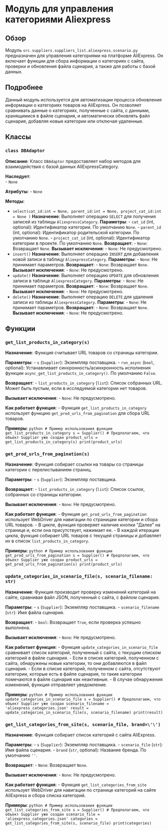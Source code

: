 # Модуль для управления категориями Aliexpress

## Обзор

Модуль `src.suppliers.suppliers_list.aliexpress.scenario.py` предназначен для управления категориями на платформе AliExpress.  Он включает функции для сбора информации о категориях с сайта, проверки и обновления файла сценария, а также для работы с базой данных.

## Подробнее

Данный модуль используется для автоматизации процесса обновления информации о категориях товаров на AliExpress.  Он позволяет сравнивать данные о категориях, полученные с сайта, с данными, хранящимися в файле сценария, и автоматически обновлять файл сценария, добавляя новые категории или отключая удаленные.

## Классы

### `class DBAdaptor`

**Описание**: Класс `DBAdaptor` предоставляет набор методов для взаимодействия с базой данных AliExpressCategory. 

**Наследует**:  
    -  `None` 

**Атрибуты**:
    -  `None` 


**Методы**:

  -  `select(cat_id:int = None, parent_id:int = None, project_cat_id:int = None )`
      **Назначение**:  Выполняет операцию `SELECT`  для получения записей из таблицы `AliexpressCategory`.
      **Параметры**:
          -  `cat_id` (int, optional): Идентификатор категории.  По умолчанию `None`.
          -  `parent_id` (int, optional): Идентификатор родительской категории. По умолчанию `None`.
          -  `project_cat_id` (int, optional): Идентификатор категории в проекте. По умолчанию `None`.
      **Возвращает**:
          -  `None`:  Возвращает `None`.
      **Вызывает исключения**:
          -  `None`:  Не предусмотрено.
  -  `insert()`
      **Назначение**:  Выполняет операцию `INSERT` для добавления новой записи в таблицу `AliexpressCategory`.
      **Параметры**:
          -  `None`:  Не принимает параметров.
      **Возвращает**:
          -  `None`:  Возвращает `None`.
      **Вызывает исключения**:
          -  `None`:  Не предусмотрено.
  -  `update()`
      **Назначение**:  Выполняет операцию `UPDATE` для обновления записи в таблице `AliexpressCategory`.
      **Параметры**:
          -  `None`:  Не принимает параметров.
      **Возвращает**:
          -  `None`:  Возвращает `None`.
      **Вызывает исключения**:
          -  `None`:  Не предусмотрено.
  -  `delete()`
      **Назначение**:  Выполняет операцию `DELETE` для удаления записи из таблицы `AliexpressCategory`.
      **Параметры**:
          -  `None`:  Не принимает параметров.
      **Возвращает**:
          -  `None`:  Возвращает `None`.
      **Вызывает исключения**:
          -  `None`:  Не предусмотрено.

## Функции

### `get_list_products_in_category(s)`

**Назначение**:  Функция считывает URL товаров со страницы категории.

**Параметры**:
    -  `s` (`Supplier`):  Экземпляр поставщика.
    -  `run_async` (`bool`, optional):  Устанавливает синхронность/асинхронность исполнения функции `async_get_list_products_in_category()`. По умолчанию `False`.

**Возвращает**:
    -  `list_products_in_category` (`list`): Список собранных URL. Может быть пустым, если в исследуемой категории нет товаров. 

**Вызывает исключения**:
    -  `None`:  Не предусмотрено.

**Как работает функция**:
    - Функция `get_list_products_in_category` использует функцию `get_prod_urls_from_pagination` для сбора URL товаров. 

**Примеры**:
    ```python
    # Пример использования функции get_list_products_in_category
    s = Supplier() # Предполагаем, что объект Supplier уже создан
    product_urls = get_list_products_in_category(s)
    print(product_urls)
    ```

### `get_prod_urls_from_pagination(s)`

**Назначение**:  Функция собирает ссылки на товары со страницы категории с перелистыванием страниц.

**Параметры**:
    -  `s` (`Supplier`):  Экземпляр поставщика.

**Возвращает**:
    -  `list_products_in_category` (`list`):  Список ссылок, собранных со страницы категории.

**Вызывает исключения**:
    -  `None`:  Не предусмотрено.

**Как работает функция**:
    - Функция `get_prod_urls_from_pagination` использует WebDriver для навигации по страницам категории и сбора URL товаров.
    - В цикле, функция проверяет наличие кнопки "Далее" на странице и, если она присутствует, нажимает ее. 
    - В каждой итерации цикла, функция собирает URL товаров с текущей страницы и добавляет их в список `list_products_in_category`. 

**Примеры**:
    ```python
    # Пример использования функции get_prod_urls_from_pagination
    s = Supplier() # Предполагаем, что объект Supplier уже создан
    product_urls = get_prod_urls_from_pagination(s)
    print(product_urls)
    ```

### `update_categories_in_scenario_file(s, scenario_filename: str)`

**Назначение**:  Функция производит проверку изменений категорий на сайте, сравнивая файл JSON, полученный с сайта, с файлом сценария.

**Параметры**:
    -  `s` (`Supplier`):  Экземпляр поставщика.
    -  `scenario_filename` (`str`):  Имя файла сценария.

**Возвращает**:
    -  `bool`:  Возвращает `True`, если проверка успешно выполнена. 

**Вызывает исключения**:
    -  `None`:  Не предусмотрено.

**Как работает функция**:
    - Функция `update_categories_in_scenario_file` сравнивает список категорий, полученный с сайта, с текущим списком категорий в файле сценария.
    - Если в списке категорий, полученном с сайта,  обнаружены новые категории, то они добавляются в файл сценария. 
    - Если в списке категорий, полученном с сайта,  отсутствуют  категории,  которые  есть  в  файле  сценария, то такие категории помечаются  в файле сценария  как  неактивные.
    - В случае обнаружения изменений, функция отправляет уведомление.

**Примеры**:
    ```python
    # Пример использования функции update_categories_in_scenario_file
    s = Supplier() # Предполагаем, что объект Supplier уже создан
    scenario_filename = 'aliexpress_categories.json'
    result = update_categories_in_scenario_file(s, scenario_filename)
    print(result)
    ```

### `get_list_categories_from_site(s, scenario_file, brand=\'\')`

**Назначение**:  Функция собирает список категорий с сайта AliExpress.

**Параметры**:
    -  `s` (`Supplier`):  Экземпляр поставщика.
    -  `scenario_file` (`str`):  Имя файла сценария.
    -  `brand` (`str`, optional):  Название бренда. По умолчанию `''`.

**Возвращает**:
    -  `None`:  Возвращает `None`.

**Вызывает исключения**:
    -  `None`:  Не предусмотрено.

**Как работает функция**:
    - Функция `get_list_categories_from_site` использует WebDriver для навигации по странице категорий на сайте AliExpress и сбора списка категорий.

**Примеры**:
    ```python
    # Пример использования функции get_list_categories_from_site
    s = Supplier() # Предполагаем, что объект Supplier уже создан
    scenario_file = 'aliexpress_categories.json'
    categories = get_list_categories_from_site(s, scenario_file)
    print(categories)
    ```